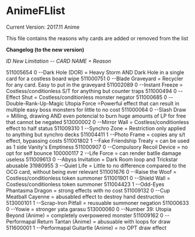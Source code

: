 # AnimeFLlist


Current Version: 2017.11 Anime

This file contains the reasons why cards are added or removed from the list


__Changelog (to the new version)__


_ID   New Limitation --   CARD NAME = Reason_

511005654 0 --Dark Hole (DOR) = Heavy Storm AND Dark Hole in a single card for a costless board wipe
511000751 0 --Blade Graveyard = Recycler for any card. Easy to put in the graveyard
511002089 0 --Instant Freeze = Costless/conditionless S/T for anything but counter traps
511000494 0 --Effect Shut = Costless/conditionless monster negator
511000685 0 --Double-Rank-Up-Magic Utopia Force =Powerful effect that can result in multiple easy boss monsters for little to no cost
511000064 0 --Slash Draw = Milling, drawing AND even potencial to burn huge amounts of LP for free that cannot be negated
513000002 0 --Mirror Wall = Costless/conditionless effect to half status
511009310 1 --Synchro Zone = Restriction only applied to anything but synchro decks
511004411 1 --Photo Frame = copies any s/t effect, bypassing costs
511001802 1 --Fake Friendship Treaty = can be used as 1 side Vanity's Emptiness
511000907 0 --Compulsory Recoil Device = no opt for self bounce
100000117 2 --Life Force = can render batlle damage useless
511009613 0 --Abyss Invitation = Dark Room loop and Trickstar abusable
31980955 3 --Quiet Life = Little to no difference compared to the OCG card, without being ever relevant
511001676 0 --Raise the Woof = Costless/conditionless token summoner
511001901 0 --Shield Wall = Costless/conditionless token summoner
511004423 1 --Odd-Eyes Phantasma Dragon = strong effects with no cost 
511009132 0 --Cup Meatball Cayenne = abusabled effect to destroy hand destruction
513000101 1 --Scrap-Iron Pitfall = reusuable summoner negation
511000633 0 --Yowie = stronger yata garasu
513000060 0 --Number 39: Utopia Beyond (Anime) = completely overpowered monster
511009162 0 --Performapal Return Tantan (Anime) = abusuable with loops for draw
511600001 1 --Performapal Guitartle (Anime) = no OPT draw effect